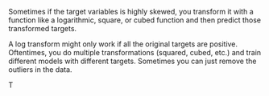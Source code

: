 Sometimes if the target variables is highly skewed, you transform it with a function like a logarithmic, square, or cubed function and then predict those transformed targets.

A log transform might only work if all the original targets are positive. Oftentimes, you do multiple transformations (squared, cubed, etc.) and train different models with different targets. Sometimes you can just remove the outliers in the data. 



T